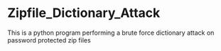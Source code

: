 # Zipfile_Dictionary_Attack
This is a python program performing a brute force dictionary attack on password protected zip files

